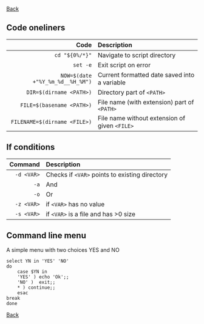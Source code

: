 [Back](../../README.md)

## Code oneliners

Code | Description
---:|:---
`cd "${0%/*}"` | Navigate to script directory
`set -e` | Exit script on error
`NOW=$(date +"%Y_%m_%d__%H_%M")` | Current formatted date saved into a variable
`DIR=$(dirname <PATH>)` | Directory part of `<PATH>`
`FILE=$(basename <PATH>)` | File name (with extension) part of `<PATH>`
`FILENAME=$(dirname <FILE>)` | File name without extension of given `<FILE>`

## If conditions

Command | Description
---:|:---
`-d <VAR>` | Checks if `<VAR>` points to existing directory
`-a` | And
`-o` | Or
`-z <VAR>` | if `<VAR>` has no value
`-s <VAR>` | if `<VAR>` is a file and has >0 size

## Command line menu

A simple menu with two choices YES and NO

```
select YN in 'YES' 'NO'
do
    case $YN in
    'YES' ) echo 'Ok';;
    'NO' )  exit;;
    * ) continue;;
    esac
break
done
```

[Back](../../README.md)

